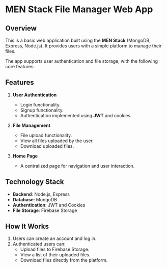# MEN Stack File Manager Web App

## Overview
This is a basic web application built using the **MEN Stack** (MongoDB, Express, Node.js). It provides users with a simple platform to manage their files. 

The app supports user authentication and file storage, with the following core features:

## Features
1. **User Authentication**
   - Login functionality.
   - Signup functionality.
   - Authentication implemented using **JWT** and cookies.

2. **File Management**
   - File upload functionality.
   - View all files uploaded by the user.
   - Download uploaded files.

3. **Home Page**
   - A centralized page for navigation and user interaction.

## Technology Stack
- **Backend**: Node.js, Express
- **Database**: MongoDB
- **Authentication**: JWT and Cookies
- **File Storage**: Firebase Storage

## How It Works
1. Users can create an account and log in.
2. Authenticated users can:
   - Upload files to Firebase Storage.
   - View a list of their uploaded files.
   - Download files directly from the platform.
